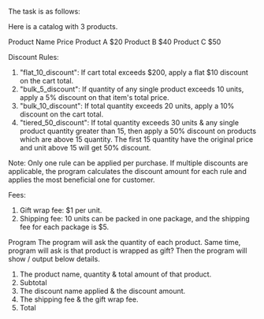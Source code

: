 The task is as follows:

Here is a catalog with 3 products.

Product Name	Price
Product A	    $20
Product B	    $40
Product C	    $50

Discount Rules:
1. "flat_10_discount": If cart total exceeds $200, apply a flat $10 discount on the cart total.
2. "bulk_5_discount": If quantity of any single product exceeds 10 units, apply a 5% discount on that item's total price.
3. "bulk_10_discount": If total quantity exceeds 20 units, apply a 10% discount on the cart total.
4. "tiered_50_discount": If total quantity exceeds 30 units & any single product quantity greater than 15, then apply a 50% discount on products which are above  15 quantity. The first 15 quantity have the original price and unit above 15 will get 50% discount.

Note: Only one rule can be applied per purchase. If multiple discounts are applicable, the program calculates the discount amount for each rule and applies the most beneficial one for customer.

Fees:
1. Gift wrap fee: $1 per unit.
2. Shipping fee: 10 units can be packed in one package, and the shipping fee for each package is $5.

Program
The program will ask the quantity of each product. Same time, program will ask is that product is wrapped as gift?
Then the program will show / output below details.

1. The product name, quantity & total amount of that product.
2. Subtotal
3. The discount name applied & the discount amount.
4. The shipping fee & the gift wrap fee.
5. Total

